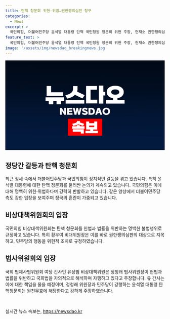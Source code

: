 ```yaml
---
title: 탄핵 청문회 위헌·위법…권한쟁의심판 청구
categories:
  - News
excerpt: >
  국민의힘, 더불어민주당 윤석열 대통령 탄핵 국민청원 청문회 위헌 주장, 헌재소 권한쟁의심판 청구 예정 - 국회법 위반으로 원천무효인 탄핵청문회에 대한 강력한 비판 및 정권의 불법행위 주장, 국민청원 근거 논란과 관련된 민주당의 행태에 대한 비판을 전하며, 헌정질서 어지럽히는 행위 중단을 촉구함.
feature_text: >
  국민의힘, 더불어민주당 윤석열 대통령 탄핵 국민청원 청문회 위헌 주장, 헌재소 권한쟁의심판 청구 예정 - 국회법 위반으로 원천무효인 탄핵청문회에 대한 강력한 비판 및 정권의 불법행위 주장, 국민청원 근거 논란과 관련된 민주당의 행태에 대한 비판을 전하며, 헌정질서 어지럽히는 행위 중단을 촉구함.
image: '/assets/img/newsdao_breakingnews.jpg'
---
```


<p><img src="/assets/img/newsdao_breakingnews.jpg" alt="pcversion 속보" /></p>

<h2 data-ke-size="size26">정당간 갈등과 탄핵 청문회</h2>

<p data-ke-size="size16">최근 정세 속에서 더불어민주당과 국민의힘이 정치적인 갈등을 겪고 있습니다. 특히 윤석열 대통령에 대한 탄핵 청문회를 둘러싼 논의가 계속되고 있습니다. 국민의힘은 이에 대해 명백히 위헌·위법하다며 강력히 반발하고 있습니다. 같은 양상에서 더불어민주당 측도 강한 입장을 보여주며 정국의 혼란이 가중되고 있습니다.</p>

<h2 data-ke-size="size26">비상대책위원회의 입장</h2>

<p data-ke-size="size16">국민의힘 비상대책위원회는 탄핵 청문회를 헌법과 법률을 위반하는 명백한 불법행위로 규정하고 있습니다. 특히 황우여 비대위원장은 이를 바로 권한쟁의심판의 대상으로 지목하고, 민주당의 행동을 위헌적 조치로 규정하였습니다.</p>

<h2 data-ke-size="size26">법사위원회의 입장</h2>

<p data-ke-size="size16">국회 법제사법위원회 여당 간사인 유상범 비상대책위원은 정청래 법사위원장이 헌법과 법률을 위반하고 국회법을 자의적으로 해석하며 자행하고 있다고 주장합니다. 유 간사는 이에 대한 책임을 물을 예정이며, 정청래 위원장과 민주당이 강행하는 윤석열 대통령 탄핵청문회는 원천무효에 해당한다고 강하게 주장하였습니다.</p>

<p data-ke-size="size16">&nbsp;</p>
실시간 뉴스 속보는, <a href="https://newsdao.kr" rel="dofollow">https://newsdao.kr</a>


